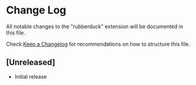 # Change Log
All notable changes to the "rubberduck" extension will be documented in this file.

Check [Keep a Changelog](http://keepachangelog.com/) for recommendations on how to structure this file.

## [Unreleased]
- Initial release
